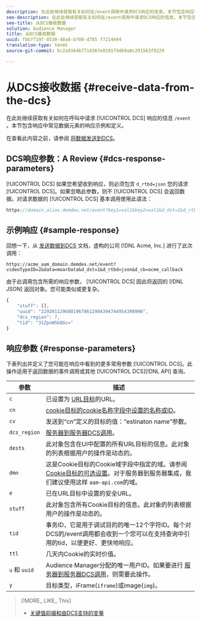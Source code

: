 ```yaml
---
description: 在此处继续获取有关如何在/event调用中请求DCS响应的信息。本节包含响应中常见数据元素的响应示例和定义。
seo-description: 在此处继续获取有关如何在/event调用中请求DCS响应的信息。本节包含响应中常见数据元素的响应示例和定义。
seo-title: 从DCS接收数据
solution: Audience Manager
title: 从DCS接收数据
uuid: fbb77197-8530-48a8-b708-d785 f7214494
translation-type: tm+mt
source-git-commit: bc2a9364b771436fe0191f9d69a8c291563f9229

---
```



# 从DCS接收数据 {#receive-data-from-the-dcs}

在此处继续获取有关如何在呼叫中请求 [!UICONTROL DCS] 响应的信息 `/event` 。本节包含响应中常见数据元素的响应示例和定义。

在查看此内容之前，请参阅 [将数据发送到DCS](../../../api/dcs-intro/dcs-event-calls/dcs-url-send.md)。

## DCS响应参数：A Review {#dcs-response-parameters}

[!UICONTROL DCS] 如果您希望收到响应，则必须包含 `d_rtbd=json` 您的请求 [!UICONTROL DCS]。如果忽略此参数，则不 [!UICONTROL DCS] 会返回数据。对请求数据的 [!UICONTROL DCS] 基本调用使用此语法：

```js
https://domain_alias.demdex.net/event?key1=val1&key2=val2&d_dst=1&d_rtbd=json&d_cb=callback
```

## 示例响应 {#sample-response}

回想一下，从 [发送数据到DCS](../../../api/dcs-intro/dcs-event-calls/dcs-url-send.md) 文档，虚构的公司 [!DNL Acme, Inc.] 进行了此次调用：

`https://acme_aam_domain.demdex.net/event?videoTypeID=2&data=moarData&d_dst=1&d_rtbd=json&d_cb=acme_callback`

由于此调用包含所需的响应参数， [!UICONTROL DCS] 因此将返回的 [!DNL JSON] 返回对象。您可能类似或更复杂。

```js
{
    "stuff": [],
    "uuid": "22920112968019678612904394744954398990",
    "dcs_region": 7,
    "tid": "31ZpxW5bQGc="
}
```

## 响应参数 {#response-parameters}

下表列出并定义了您可能在响应中看到的更多常用参数 [!UICONTROL DCS]。此操作适用于返回数据的事件调用或其他 [!UICONTROL DCS][!DNL API] 查询。

| 参数 | 描述 |
|--- |--- |
| `c` | 已设置为 [URL目标](../../../features/destinations/create-url-destination.md)的URL。 |
| `cn` | [cookie目标的cookie名称字段中设置的名称或ID](../../../features/destinations/create-cookie-destination.md)。 |
| `cv` | 发送到“cn”定义的目标的值：“estinaton name”参数。 |
| `dcs_region` | [服务器到服务器DCS调用](../../../api/dcs-intro/dcs-api-reference/dcs-regions.md)。 |
| `dests` | 此对象包含在UI中配置的所有URL目标的信息。此对象的列表根据用户的操作是动态的。 |
| `dmn` | 这是Cookie目标的Cookie域字段中指定的域。请参阅 [Cookie目标的可选设置](../../../features/destinations/cookie-destination-options.md)。对于服务器到服务器集成，我们建议使用这样 `aam-api.com`的域。 |
| `e` | 已在URL目标中设置的安全URL。 |
| `stuff` | 此对象包含所有Cookie目标的信息。此对象的列表根据用户的操作是动态的。 |
| `tid` | 事务ID，它是用于调试目的的唯一12个字符ID。每个对DCS的/event调用都会收到一个您可以在支持查询中引用的tid，以便更好、更快地响应。 |
| `ttl` | 几天内Cookie的实时价值。 |
| `u` 和 `uuid` | Audience Manager分配的唯一用户ID。如果要进行 [服务器到服务器DCS调用](../../../api/dcs-intro/dcs-s2s/dcs-s2s-calls.md)，则需要此操作。 |
| `y` | 目标类型，iFrame(`iframe`)或image(`img`)。 |

>[!MORE_ LIKE_ This]
>
>* [关键值前缀和由DCS支持的变量](../../../api/dcs-intro/dcs-api-reference/dcs-keys.md)

